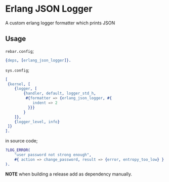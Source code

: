 Erlang JSON Logger
=====

A custom erlang logger formatter which prints JSON

Usage
-----

`rebar.config`;

```erlang
{deps, [erlang_json_logger]}.
```

`sys.config`;

```erlang
[
 {kernel, [
    {logger, [
        {handler, default, logger_std_h,
         #{formatter => {erlang_json_logger, #{
            indent => 2
          }}}
        }
    ]},
    {logger_level, info}
 ]}
].
```

in source code;

```erlang
?LOG_ERROR(
    "user password not strong enough",
    #{ action => change_password, result => {error, entropy_too_low} }
).
```

**NOTE** when building a release add as dependency manually.
